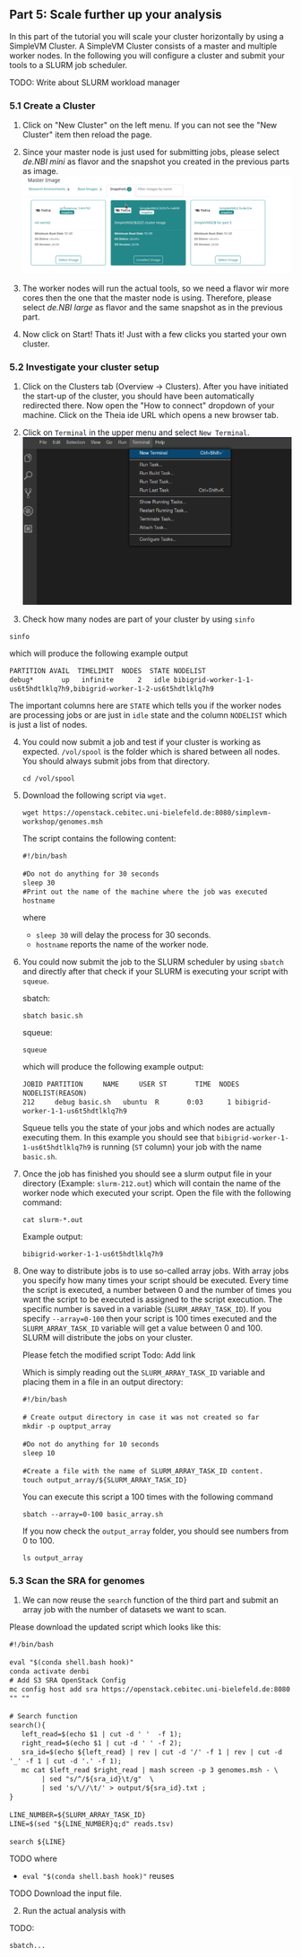 ## Part 5: Scale further up your analysis 

In this part of the tutorial you will scale your cluster horizontally by using a SimpleVM Cluster.
A SimpleVM Cluster consists of a master and multiple worker nodes.
In the following you will configure a cluster and submit your tools
to a SLURM job scheduler.

TODO: Write about SLURM workload manager

### 5.1 Create a Cluster

1. Click on "New Cluster" on the left menu.
   If you can not see the "New Cluster" item then reload the page.

2. Since your master node is just used for submitting jobs, please select *de.NBI mini* as flavor and
   the snapshot you created in the previous parts as image.
   ![](./figures/clusterMasterImage.png)

3. The worker nodes will run the actual tools, so we need a flavor wir more cores then the one that the master node is
   using. Therefore, please select *de.NBI large* as flavor and the same snapshot as in the previous part.

4. Now click on Start! Thats it! Just with a few clicks you started your own cluster.

### 5.2 Investigate your cluster setup

1. Click on the Clusters tab (Overview -> Clusters). After you have initiated the start-up of the cluster,
   you should have been automatically redirected there. Now open the "How to connect"
   dropdown of your machine. Click on the Theia ide URL which opens a new browser tab.

2. Click on `Terminal` in the upper menu and select `New Terminal`.
   ![](figures/terminal.png)

3. Check how many nodes are part of your cluster by using `sinfo`

```
sinfo
```
which will produce the following example output
```
PARTITION AVAIL  TIMELIMIT  NODES  STATE NODELIST
debug*       up   infinite      2   idle bibigrid-worker-1-1-us6t5hdtlklq7h9,bibigrid-worker-1-2-us6t5hdtlklq7h9
```

The important columns here are `STATE` which tells you if the worker nodes are processing jobs
or are just in `idle` state and the column `NODELIST` which is just a list of nodes.

4. You could now submit a job and test if your cluster is working as expected.
   `/vol/spool` is the folder which is shared between all nodes. You should always submit jobs
   from that directory.
   ```
   cd /vol/spool
   ```
   
5. Download the following script via `wget`.
   ```
   wget https://openstack.cebitec.uni-bielefeld.de:8080/simplevm-workshop/genomes.msh
   ```
   
   The script contains the following content:
   ```
   #!/bin/bash
   
   #Do not do anything for 30 seconds 
   sleep 30
   #Print out the name of the machine where the job was executed
   hostname
   ```
   where
    * `sleep 30` will delay the process for 30 seconds.
    * `hostname` reports the name of the worker node.

6. You could now submit the job to the SLURM scheduler by using `sbatch` and directly after that
   check if your SLURM is executing your script with `squeue`.

   sbatch:
   ```
   sbatch basic.sh
   ```
   
   squeue:
   ```
   squeue
   ```
   which will produce the following example output:
   ```
   JOBID PARTITION     NAME     USER ST       TIME  NODES NODELIST(REASON)
   212     debug basic.sh   ubuntu  R       0:03      1 bibigrid-worker-1-1-us6t5hdtlklq7h9
   ```
   Squeue tells you the state of your jobs and which nodes are actually executing them.
   In this example you should see that `bibigrid-worker-1-1-us6t5hdtlklq7h9` is running (`ST` column) your job
   with the name `basic.sh`.

7. Once the job has finished you should see a slurm output file in your directory (Example: `slurm-212.out`)
   which will contain the name of the worker node which executed your script.
   Open the file with the following command:
   ```
   cat slurm-*.out
   ```
   Example output:
   ```
   bibigrid-worker-1-1-us6t5hdtlklq7h9
   ```

8. One way to distribute jobs is to use so-called array jobs. With array jobs you specify how many times
   your script should be executed. Every time the script is executed, a number between 0 and the number of times
   you want the script to be executed is assigned to the script execution. The specific number is saved in a
   variable (`SLURM_ARRAY_TASK_ID`). If you specify `--array=0-100` then your script is 100 times executed and
   the `SLURM_ARRAY_TASK_ID` variable will get a value between 0 and 100. SLURM will distribute the
   jobs on your cluster.

   Please fetch the modified script
   Todo: Add link

   Which is simply reading out the `SLURM_ARRAY_TASK_ID` variable and placing them in a file in an
   output directory:

   ```
   #!/bin/bash
   
   # Create output directory in case it was not created so far
   mkdir -p ouptput_array
   
   #Do not do anything for 10 seconds 
   sleep 10
   
   #Create a file with the name of SLURM_ARRAY_TASK_ID content. 
   touch output_array/${SLURM_ARRAY_TASK_ID}
   ```
 
   You can execute this script a 100 times with the following command 
   ```
   sbatch --array=0-100 basic_array.sh
   ```
   
   If you now check the `output_array` folder, you should see numbers from 0 to 100.
   ```
   ls output_array
   ```

### 5.3 Scan the SRA for genomes

1. We can now reuse the `search` function of the third part and submit an array job with the number of 
datasets we want to scan.

Please download the updated script which looks like this:

```
#!/bin/bash

eval "$(conda shell.bash hook)"
conda activate denbi
# Add S3 SRA OpenStack Config
mc config host add sra https://openstack.cebitec.uni-bielefeld.de:8080 "" ""

# Search function
search(){
   left_read=$(echo $1 | cut -d ' '  -f 1);  
   right_read=$(echo $1 | cut -d ' ' -f 2);
   sra_id=$(echo ${left_read} | rev | cut -d '/' -f 1 | rev | cut -d '_' -f 1 | cut -d '.' -f 1);
   mc cat $left_read $right_read | mash screen -p 3 genomes.msh - \
        | sed "s/^/${sra_id}\t/g"  \
        | sed 's/\//\t/' > output/${sra_id}.txt ;
}

LINE_NUMBER=${SLURM_ARRAY_TASK_ID}
LINE=$(sed "${LINE_NUMBER}q;d" reads.tsv)

search ${LINE} 
```
TODO where
  * `eval "$(conda shell.bash hook)"` reuses 

TODO Download the input file.

2. Run the actual analysis with

TODO:
```
sbatch...
```

